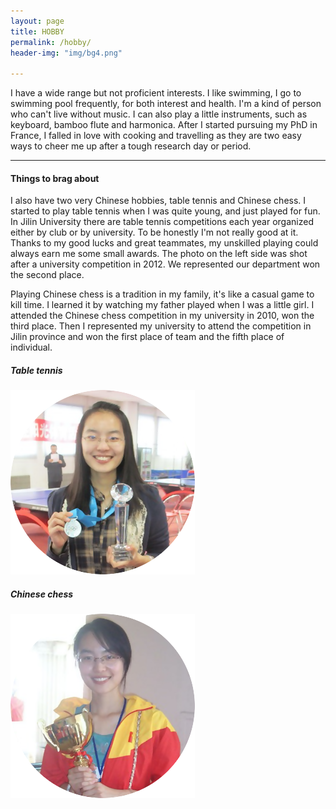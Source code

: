 ```yaml
---
layout: page
title: HOBBY
permalink: /hobby/
header-img: "img/bg4.png"

---
```

<div class="home row">
	<p>I have a wide range but not proficient interests. I like swimming, I go to swimming pool frequently, for both interest and health. I'm a kind of person who can't live without music. I can also play a little instruments, such as keyboard, bamboo flute and harmonica. After I started pursuing my PhD in France, I falled in love with cooking and travelling as they are two easy ways to cheer me up after a tough research day or period.</p>
	<div>
		<hr class="styled-hr" style="width:100%;">
	</div>
	<h4>Things to brag about</h4>
	<div class="row">
		<div class="col-md-8">
			<p>I also have two very Chinese hobbies, table tennis and Chinese chess. I started to play table tennis when I was quite young, and just played for fun. In Jilin University there are table tennis competitions each year organized either by club or by university. To be honestly I'm not really good at it. Thanks to my good lucks and great teammates, my unskilled playing could always earn me some small awards. The photo on the left side was shot after a university competition in 2012. We represented our department won the second place.</p>
			<p>Playing Chinese chess is a tradition in my family, it's like a casual game to kill time. I learned it by watching my father played when I was a little girl. I attended the Chinese chess competition in my university in 2010, won the third place. Then I represented my university to attend the competition in Jilin province and won the first place of team and the fifth place of individual.</p>
		</div>	
		<div class="col-md-2">
			<h5>Table tennis</h5>
			<img src="/img/hobby2.png">
		</div>
		<div class="col-md-2">
			<h5>Chinese chess</h5>
			<img src="/img/hobby1.png">
		</div>
	</div>
</div>